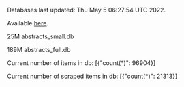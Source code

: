 Databases last updated: Thu May  5 06:27:54 UTC 2022. 

Available [here](https://github.com/cbeauhilton/ash-db/releases).


25M	abstracts_small.db

189M	abstracts_full.db

Current number of items in db:
[{"count(*)": 96904}]

Current number of scraped items in db:
[{"count(*)": 21313}]
